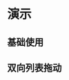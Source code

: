 # 演示

## 基础使用

<demo src="basic/index.svelte"></demo>


## 双向列表拖动


<demo src="tow-list/index.svelte"></demo>
